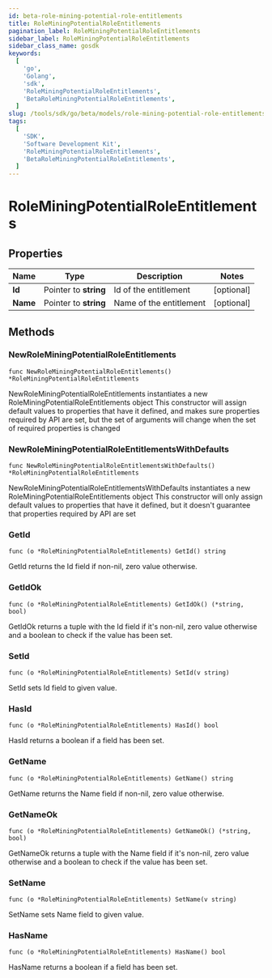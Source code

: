 ```yaml
---
id: beta-role-mining-potential-role-entitlements
title: RoleMiningPotentialRoleEntitlements
pagination_label: RoleMiningPotentialRoleEntitlements
sidebar_label: RoleMiningPotentialRoleEntitlements
sidebar_class_name: gosdk
keywords:
  [
    'go',
    'Golang',
    'sdk',
    'RoleMiningPotentialRoleEntitlements',
    'BetaRoleMiningPotentialRoleEntitlements',
  ]
slug: /tools/sdk/go/beta/models/role-mining-potential-role-entitlements
tags:
  [
    'SDK',
    'Software Development Kit',
    'RoleMiningPotentialRoleEntitlements',
    'BetaRoleMiningPotentialRoleEntitlements',
  ]
---
```


# RoleMiningPotentialRoleEntitlements

## Properties

| Name     | Type                  | Description             | Notes      |
| -------- | --------------------- | ----------------------- | ---------- |
| **Id**   | Pointer to **string** | Id of the entitlement   | [optional] |
| **Name** | Pointer to **string** | Name of the entitlement | [optional] |

## Methods

### NewRoleMiningPotentialRoleEntitlements

`func NewRoleMiningPotentialRoleEntitlements() *RoleMiningPotentialRoleEntitlements`

NewRoleMiningPotentialRoleEntitlements instantiates a new RoleMiningPotentialRoleEntitlements object This constructor will assign default values to properties that have it defined, and makes sure properties required by API are set, but the set of arguments will change when the set of required properties is changed

### NewRoleMiningPotentialRoleEntitlementsWithDefaults

`func NewRoleMiningPotentialRoleEntitlementsWithDefaults() *RoleMiningPotentialRoleEntitlements`

NewRoleMiningPotentialRoleEntitlementsWithDefaults instantiates a new RoleMiningPotentialRoleEntitlements object This constructor will only assign default values to properties that have it defined, but it doesn't guarantee that properties required by API are set

### GetId

`func (o *RoleMiningPotentialRoleEntitlements) GetId() string`

GetId returns the Id field if non-nil, zero value otherwise.

### GetIdOk

`func (o *RoleMiningPotentialRoleEntitlements) GetIdOk() (*string, bool)`

GetIdOk returns a tuple with the Id field if it's non-nil, zero value otherwise and a boolean to check if the value has been set.

### SetId

`func (o *RoleMiningPotentialRoleEntitlements) SetId(v string)`

SetId sets Id field to given value.

### HasId

`func (o *RoleMiningPotentialRoleEntitlements) HasId() bool`

HasId returns a boolean if a field has been set.

### GetName

`func (o *RoleMiningPotentialRoleEntitlements) GetName() string`

GetName returns the Name field if non-nil, zero value otherwise.

### GetNameOk

`func (o *RoleMiningPotentialRoleEntitlements) GetNameOk() (*string, bool)`

GetNameOk returns a tuple with the Name field if it's non-nil, zero value otherwise and a boolean to check if the value has been set.

### SetName

`func (o *RoleMiningPotentialRoleEntitlements) SetName(v string)`

SetName sets Name field to given value.

### HasName

`func (o *RoleMiningPotentialRoleEntitlements) HasName() bool`

HasName returns a boolean if a field has been set.
